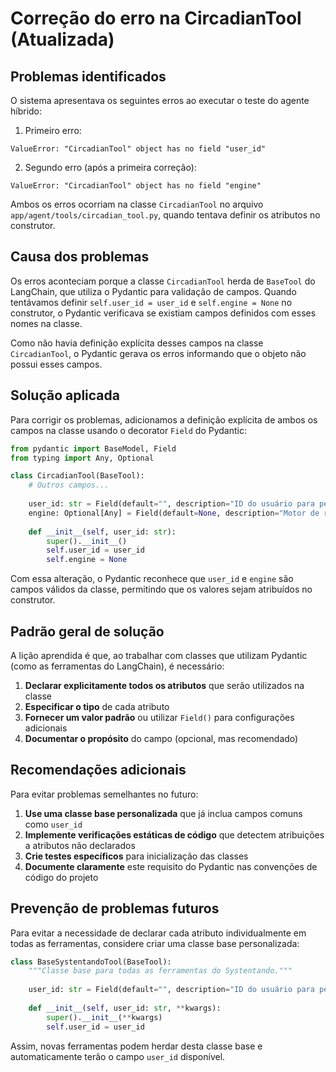 # Correção do erro na CircadianTool (Atualizada)

## Problemas identificados

O sistema apresentava os seguintes erros ao executar o teste do agente híbrido:

1. Primeiro erro:
```
ValueError: "CircadianTool" object has no field "user_id"
```

2. Segundo erro (após a primeira correção):
```
ValueError: "CircadianTool" object has no field "engine"
```

Ambos os erros ocorriam na classe `CircadianTool` no arquivo `app/agent/tools/circadian_tool.py`, quando tentava definir os atributos no construtor.

## Causa dos problemas

Os erros aconteciam porque a classe `CircadianTool` herda de `BaseTool` do LangChain, que utiliza o Pydantic para validação de campos. Quando tentávamos definir `self.user_id = user_id` e `self.engine = None` no construtor, o Pydantic verificava se existiam campos definidos com esses nomes na classe.

Como não havia definição explícita desses campos na classe `CircadianTool`, o Pydantic gerava os erros informando que o objeto não possui esses campos.

## Solução aplicada

Para corrigir os problemas, adicionamos a definição explícita de ambos os campos na classe usando o decorator `Field` do Pydantic:

```python
from pydantic import BaseModel, Field
from typing import Any, Optional

class CircadianTool(BaseTool):
    # Outros campos...
    
    user_id: str = Field(default="", description="ID do usuário para personalização")
    engine: Optional[Any] = Field(default=None, description="Motor de recomendação circadiana")
    
    def __init__(self, user_id: str):
        super().__init__()
        self.user_id = user_id
        self.engine = None
```

Com essa alteração, o Pydantic reconhece que `user_id` e `engine` são campos válidos da classe, permitindo que os valores sejam atribuídos no construtor.

## Padrão geral de solução

A lição aprendida é que, ao trabalhar com classes que utilizam Pydantic (como as ferramentas do LangChain), é necessário:

1. **Declarar explicitamente todos os atributos** que serão utilizados na classe
2. **Especificar o tipo** de cada atributo
3. **Fornecer um valor padrão** ou utilizar `Field()` para configurações adicionais
4. **Documentar o propósito** do campo (opcional, mas recomendado)

## Recomendações adicionais

Para evitar problemas semelhantes no futuro:

1. **Use uma classe base personalizada** que já inclua campos comuns como `user_id`
2. **Implemente verificações estáticas de código** que detectem atribuições a atributos não declarados
3. **Crie testes específicos** para inicialização das classes
4. **Documente claramente** este requisito do Pydantic nas convenções de código do projeto

## Prevenção de problemas futuros

Para evitar a necessidade de declarar cada atributo individualmente em todas as ferramentas, considere criar uma classe base personalizada:

```python
class BaseSystentandoTool(BaseTool):
    """Classe base para todas as ferramentas do Systentando."""
    
    user_id: str = Field(default="", description="ID do usuário para personalização")
    
    def __init__(self, user_id: str, **kwargs):
        super().__init__(**kwargs)
        self.user_id = user_id
```

Assim, novas ferramentas podem herdar desta classe base e automaticamente terão o campo `user_id` disponível.
